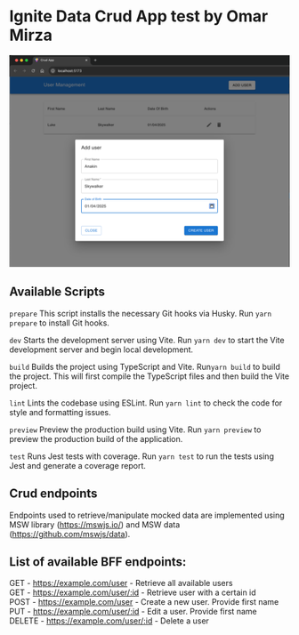 # Ignite Data Crud App test by Omar Mirza

![crud app screenshot](/public/crud-app-screenshot.png)

## Available Scripts

`prepare`
This script installs the necessary Git hooks via Husky. Run `yarn prepare` to install Git hooks.

`dev`
Starts the development server using Vite. Run `yarn dev` to start the Vite development server and begin local development.

`build`
Builds the project using TypeScript and Vite. Run`yarn build` to build the project. This will first compile the TypeScript files and then build the Vite project.

`lint`
Lints the codebase using ESLint. Run `yarn lint` to check the code for style and formatting issues.

`preview`
Preview the production build using Vite. Run `yarn preview` to preview the production build of the application.

`test`
Runs Jest tests with coverage. Run `yarn test` to run the tests using Jest and generate a coverage report.

## Crud endpoints

Endpoints used to retrieve/manipulate mocked data are implemented using MSW library (https://mswjs.io/) and MSW data (https://github.com/mswjs/data).

## List of available BFF endpoints:

GET - https://example.com/user - Retrieve all available users  
GET - https://example.com/user/:id - Retrieve user with a certain id  
POST - https://example.com/user - Create a new user. Provide first name  
PUT - https://example.com/user/:id - Edit a user. Provide first name  
DELETE - https://example.com/user/:id - Delete a user
